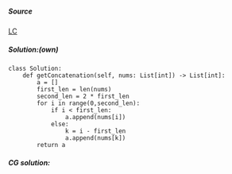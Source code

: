 
##### Source
[LC](https://leetcode.com/problems/concatenation-of-array/)

#####  Solution:(own)
```
class Solution:
    def getConcatenation(self, nums: List[int]) -> List[int]:
        a = []
        first_len = len(nums)
        second_len = 2 * first_len
        for i in range(0,second_len):
            if i < first_len:
                a.append(nums[i])
            else:
                k = i - first_len
                a.append(nums[k])
        return a
```


##### CG solution:

```

```